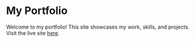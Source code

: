 # My Portfolio
Welcome to my portfolio! 
This site showcases my work, skills, and projects.
Visit the live site [here](https://Ilse-hutten.github.io/portfolio/).

